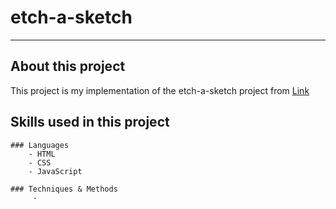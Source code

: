 # etch-a-sketch

---

## About this project

This project is my implementation of the etch-a-sketch project from [Link](https://www.theodinproject.com/lessons/foundations-etch-a-sketch)

## Skills used in this project

    ### Languages
        - HTML
        - CSS
        - JavaScript

    ### Techniques & Methods
         -
